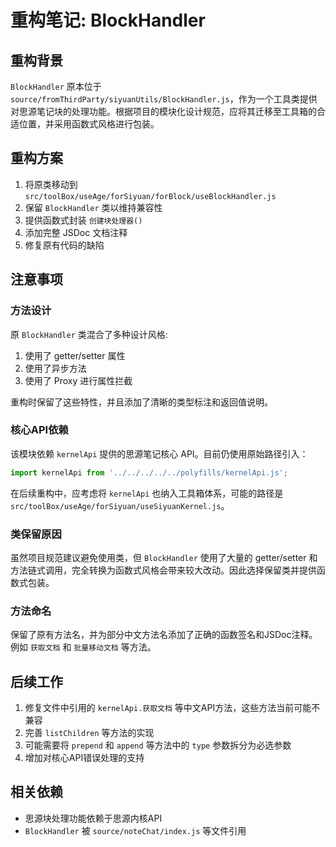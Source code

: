 # 重构笔记: BlockHandler

## 重构背景

`BlockHandler` 原本位于 `source/fromThirdParty/siyuanUtils/BlockHandler.js`，作为一个工具类提供对思源笔记块的处理功能。根据项目的模块化设计规范，应将其迁移至工具箱的合适位置，并采用函数式风格进行包装。

## 重构方案

1. 将原类移动到 `src/toolBox/useAge/forSiyuan/forBlock/useBlockHandler.js`
2. 保留 `BlockHandler` 类以维持兼容性
3. 提供函数式封装 `创建块处理器()`
4. 添加完整 JSDoc 文档注释
5. 修复原有代码的缺陷

## 注意事项

### 方法设计

原 `BlockHandler` 类混合了多种设计风格:

1. 使用了 getter/setter 属性
2. 使用了异步方法
3. 使用了 Proxy 进行属性拦截

重构时保留了这些特性，并且添加了清晰的类型标注和返回值说明。

### 核心API依赖

该模块依赖 `kernelApi` 提供的思源笔记核心 API。目前仍使用原始路径引入：

```javascript
import kernelApi from '../../../../../polyfills/kernelApi.js';
```

在后续重构中，应考虑将 `kernelApi` 也纳入工具箱体系，可能的路径是 `src/toolBox/useAge/forSiyuan/useSiyuanKernel.js`。

### 类保留原因

虽然项目规范建议避免使用类，但 `BlockHandler` 使用了大量的 getter/setter 和方法链式调用，完全转换为函数式风格会带来较大改动。因此选择保留类并提供函数式包装。

### 方法命名

保留了原有方法名，并为部分中文方法名添加了正确的函数签名和JSDoc注释。例如 `获取文档` 和 `批量移动文档` 等方法。

## 后续工作

1. 修复文件中引用的 `kernelApi.获取文档` 等中文API方法，这些方法当前可能不兼容
2. 完善 `listChildren` 等方法的实现
3. 可能需要将 `prepend` 和 `append` 等方法中的 `type` 参数拆分为必选参数
4. 增加对核心API错误处理的支持

## 相关依赖

- 思源块处理功能依赖于思源内核API
- `BlockHandler` 被 `source/noteChat/index.js` 等文件引用 
